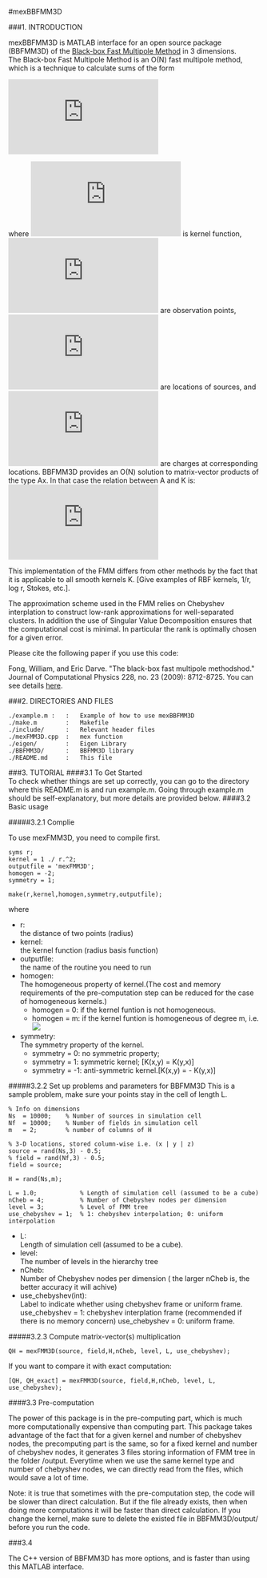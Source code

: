 #mexBBFMM3D  



###1. INTRODUCTION

mexBBFMM3D is MATLAB interface for an open source package (BBFMM3D) of the <a href="http://www.sciencedirect.com/science/ article/pii/S0021999109004665">Black-box Fast Multipole Method</a> in 3 dimensions.   
The Black-box Fast Multipole Method is an O(N) fast multipole method, which is a technique to calculate sums of the form  

![](http://latex.codecogs.com/gif.latex?f%28x_i%29%20%3D%20%5Cdisplaystyle%20%5Csum_%7Bj%3D1%7D%5EN%20K%28x_i%2Cy_j%29%20%5Csigma_j%2C%20%5C%2C%5C%2C%5C%2C%20%5Cforall%20i%20%5Cin%5C%7B1%2C2%2C%5Cldots%2CN%5C%7D)

where ![](http://latex.codecogs.com/gif.latex?K%28x_i%2Cx_j%29) is kernel function, ![](http://latex.codecogs.com/gif.latex?x_i) are observation points, ![](http://latex.codecogs.com/gif.latex?y_j) are locations of sources, and ![](http://latex.codecogs.com/gif.latex?%5Csigma_i) are charges at corresponding locations.
BBFMM3D provides an O(N) solution to matrix-vector products of the type Ax. In that case the relation between A and K is:
![](http://latex.codecogs.com/gif.latex?A_%7Bij%7D%20%3D%20K%28x_i%2Cy_j%29)



This implementation of the FMM differs from other methods by the fact that it is applicable to all smooth kernels K. [Give examples of RBF kernels, 1/r, log r, Stokes, etc.].

The approximation scheme used in the FMM relies on Chebyshev interplation to construct low-rank approximations for well-separated clusters. In addition the use of Singular Value Decomposition ensures that the computational cost is minimal. In particular the rank is optimally chosen for a given error. 

Please cite the following paper if you use this code:

Fong, William, and Eric Darve. "The black-box fast multipole methodshod." Journal of Computational Physics 228, no. 23 (2009): 8712-8725. You can see details <a href="http://www.sciencedirect.com/science/article/pii/S0021999109004665">here</a>.

###2. DIRECTORIES AND FILES


	./example.m	:	:	Example of how to use mexBBFMM3D 
	./make.m		:	Makefile 
	./include/		:	Relevant header files  
	./mexFMM3D.cpp	:	mex function  
	./eigen/		:	Eigen Library  
	./BBFMM3D/		: 	BBFMM3D library
	./README.md		:	This file  
	
###3. TUTORIAL
####3.1 To Get Started  
To check whether things are set up correctly, you can go to the directory where this README.m is and run example.m.  Going through example.m should be self-explanatory, but more details are provided below. 
####3.2 Basic usage

#####3.2.1 Complie

To use mexFMM3D, you need to compile first.  

	syms r;                          
	kernel = 1 ./ r.^2;                
	outputfile = 'mexFMM3D';
	homogen = -2;                    
	symmetry = 1;                     
                                 	 
	make(r,kernel,homogen,symmetry,outputfile);
where 

*  r: 		
	the distance of two points (radius)
*  kernel:	
	 the kernel function (radius basis function)
*  outputfile: 	
	 the name of the routine you need to run
*  homogen:		
	The homogeneous property of kernel.(The cost and memory requirements of the pre-computation step can be reduced for the case of homogeneous kernels.)
	* homogen = 0: if the kernel funtion is not homogeneous.
	* homogen = m: if the kernel funtion is homogeneous of degree m, i.e. <img src="http://latex.codecogs.com/gif.latex? $K(\alpha x, \alpha y) = \alpha^m K(x,y)$." border="0"/>
* symmetry:   
	The symmetry property of the kernel.
	* symmetry = 0:  no symmetric property; 
	* symmetry = 1: symmetric kernel; 		[K(x,y) = K(y,x)]
	* symmetry = -1: anti-symmetric kernel.[K(x,y) = - K(y,x)]

#####3.2.2 Set up problems and parameters for BBFMM3D
This is a sample problem, make sure your points stay in the cell of length L.
	
	% Info on dimensions
	Ns  = 10000;    % Number of sources in simulation cell
	Nf  = 10000;    % Number of fields in simulation cell
	m   = 2;        % number of columns of H

	% 3-D locations, stored column-wise i.e. (x | y | z)
	source = rand(Ns,3) - 0.5;
	% field = rand(Nf,3) - 0.5; 
	field = source;

	H = rand(Ns,m); 
	
	L = 1.0;            % Length of simulation cell (assumed to be a cube)
	nCheb = 4;          % Number of Chebyshev nodes per dimension
	level = 3;          % Level of FMM tree
	use_chebyshev = 1;  % 1: chebyshev interpolation; 0: uniform interpolation
	
	
	

* L:   
	Length of simulation cell (assumed to be a cube).
* level:  
	The number of levels in the hierarchy tree
* nCheb:  
	Number of Chebyshev nodes per dimension ( the larger nCheb is, the better accuracy it will achive)
* use_chebyshev(int):  
	Label to indicate whether using chebyshev frame or uniform frame.  
	use_chebyshev = 1: chebyshev interplation frame (recommended if there is no memory concern)
	use_chebyshev = 0: uniform frame.



#####3.2.3 Compute matrix-vector(s) multiplication

	QH = mexFMM3D(source, field,H,nCheb, level, L, use_chebyshev);
	
If you want to compare it with exact computation:  
	
	[QH, QH_exact] = mexFMM3D(source, field,H,nCheb, level, L, use_chebyshev);



####3.3 Pre-computation

The power of this package is in the pre-computing part, which is much more computationally expensive than computing part. This package takes advantage of the fact that for a given kernel and number of chebyshev nodes, the precomputing part is the same, so for a fixed kernel and number of chebyshev nodes, it generates 3 files storing information of FMM tree in the folder /output. Everytime when we use the same kernel type and number of chebyshev nodes, we can directly read from the files, which would save a lot of time.

Note: it is true that sometimes with the pre-computation step, the code will be slower than direct calculation. But if the file already exists, then when doing more computations it will be faster than direct calculation. If you change the kernel, make sure to delete the existed file in BBFMM3D/output/ before you run the code.

###3.4

The C++ version of BBFMM3D has more options, and is faster than using this MATLAB interface.






